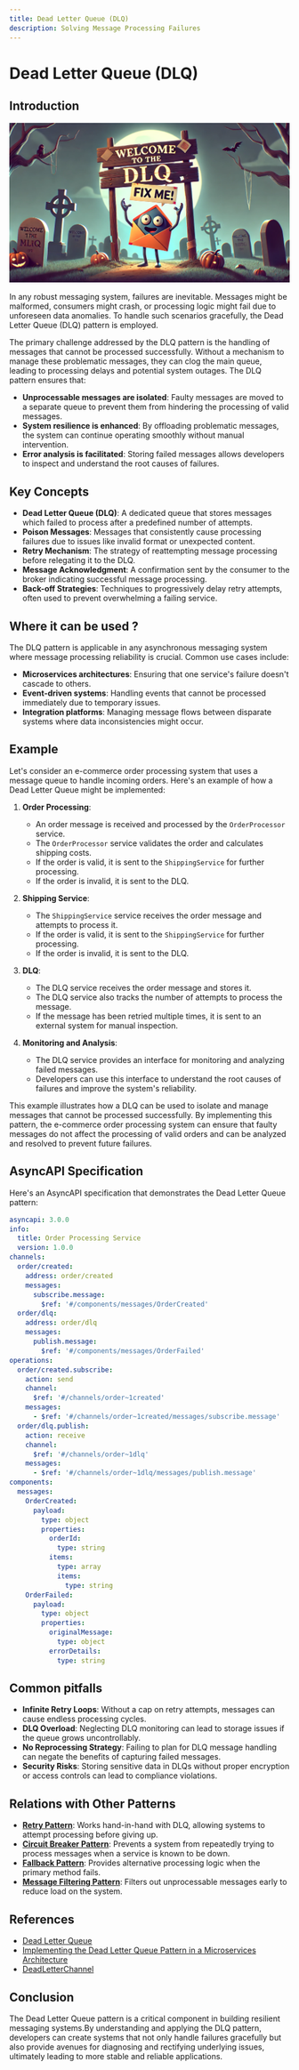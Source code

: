 ```yaml
---
title: Dead Letter Queue (DLQ)
description: Solving Message Processing Failures
---
```


# Dead Letter Queue (DLQ)

## Introduction

![Dead Letter Queue](./assets/images/dlq.png)


In any robust messaging system, failures are inevitable. Messages might be malformed, consumers might crash, or processing logic might fail due to unforeseen data anomalies. To handle such scenarios gracefully, the Dead Letter Queue (DLQ) pattern is employed.

The primary challenge addressed by the DLQ pattern is the handling of messages that cannot be processed successfully. Without a mechanism to manage these problematic messages, they can clog the main queue, leading to processing delays and potential system outages. The DLQ pattern ensures that:

- **Unprocessable messages are isolated**: Faulty messages are moved to a separate queue to prevent them from hindering the processing of valid messages.
- **System resilience is enhanced**: By offloading problematic messages, the system can continue operating smoothly without manual intervention.
- **Error analysis is facilitated**: Storing failed messages allows developers to inspect and understand the root causes of failures.

## Key Concepts

- **Dead Letter Queue (DLQ)**: A dedicated queue that stores messages which failed to process after a predefined number of attempts.
- **Poison Messages**: Messages that consistently cause processing failures due to issues like invalid format or unexpected content.
- **Retry Mechanism**: The strategy of reattempting message processing before relegating it to the DLQ.
- **Message Acknowledgment**: A confirmation sent by the consumer to the broker indicating successful message processing.
- **Back-off Strategies**: Techniques to progressively delay retry attempts, often used to prevent overwhelming a failing service.

## Where it can be used ?

The DLQ pattern is applicable in any asynchronous messaging system where message processing reliability is crucial. Common use cases include:

- **Microservices architectures**: Ensuring that one service's failure doesn't cascade to others.
- **Event-driven systems**: Handling events that cannot be processed immediately due to temporary issues.
- **Integration platforms**: Managing message flows between disparate systems where data inconsistencies might occur.

## Example

Let's consider an e-commerce order processing system that uses a message queue to handle incoming orders. Here's an example of how a Dead Letter Queue might be implemented:

1. **Order Processing**:

    - An order message is received and processed by the `OrderProcessor` service.
    - The `OrderProcessor` service validates the order and calculates shipping costs.
    - If the order is valid, it is sent to the `ShippingService` for further processing.
    - If the order is invalid, it is sent to the DLQ.

2. **Shipping Service**:

    - The `ShippingService` service receives the order message and attempts to process it.
    - If the order is valid, it is sent to the `ShippingService` for further processing.
    - If the order is invalid, it is sent to the DLQ.

3. **DLQ**:

    - The DLQ service receives the order message and stores it.
    - The DLQ service also tracks the number of attempts to process the message.
    - If the message has been retried multiple times, it is sent to an external system for manual inspection.

4. **Monitoring and Analysis**:

    - The DLQ service provides an interface for monitoring and analyzing failed messages.
    - Developers can use this interface to understand the root causes of failures and improve the system's reliability.

This example illustrates how a DLQ can be used to isolate and manage messages that cannot be processed successfully. By implementing this pattern, the e-commerce order processing system can ensure that faulty messages do not affect the processing of valid orders and can be analyzed and resolved to prevent future failures.


## AsyncAPI Specification

Here's an AsyncAPI specification that demonstrates the Dead Letter Queue pattern:

```yaml
asyncapi: 3.0.0
info:
  title: Order Processing Service
  version: 1.0.0
channels:
  order/created:
    address: order/created
    messages:
      subscribe.message:
        $ref: '#/components/messages/OrderCreated'
  order/dlq:
    address: order/dlq
    messages:
      publish.message:
        $ref: '#/components/messages/OrderFailed'
operations:
  order/created.subscribe:
    action: send
    channel:
      $ref: '#/channels/order~1created'
    messages:
      - $ref: '#/channels/order~1created/messages/subscribe.message'
  order/dlq.publish:
    action: receive
    channel:
      $ref: '#/channels/order~1dlq'
    messages:
      - $ref: '#/channels/order~1dlq/messages/publish.message'
components:
  messages:
    OrderCreated:
      payload:
        type: object
        properties:
          orderId:
            type: string
          items:
            type: array
            items:
              type: string
    OrderFailed:
      payload:
        type: object
        properties:
          originalMessage:
            type: object
          errorDetails:
            type: string
```

## Common pitfalls

- **Infinite Retry Loops**: Without a cap on retry attempts, messages can cause endless processing cycles.
- **DLQ Overload**: Neglecting DLQ monitoring can lead to storage issues if the queue grows uncontrollably.
- **No Reprocessing Strategy**: Failing to plan for DLQ message handling can negate the benefits of capturing failed messages.
- **Security Risks**: Storing sensitive data in DLQs without proper encryption or access controls can lead to compliance violations.


## Relations with Other Patterns

- **[Retry Pattern](https://learn.microsoft.com/en-us/azure/architecture/patterns/retry)**: Works hand-in-hand with DLQ, allowing systems to attempt processing before giving up.
- **[Circuit Breaker Pattern](https://learn.microsoft.com/en-us/azure/architecture/patterns/circuit-breaker)**: Prevents a system from repeatedly trying to process messages when a service is known to be down.
- **[Fallback Pattern](https://www.codecentric.de/wissens-hub/blog/resilience-design-patterns-retry-fallback-timeout-circuit-breaker)**: Provides alternative processing logic when the primary method fails.
- **[Message Filtering Pattern](https://www.enterpriseintegrationpatterns.com/patterns/messaging/Filter.html)**: Filters out unprocessable messages early to reduce load on the system.


## References

- [Dead Letter Queue](https://en.wikipedia.org/wiki/Dead-letter_queue)
- [Implementing the Dead Letter Queue Pattern in a Microservices Architecture](https://www.ibm.com/docs/en/power8?topic=systems-implementing-dead-letter-queue-pattern-microservices-architecture)
- [DeadLetterChannel](https://www.enterpriseintegrationpatterns.com/patterns/messaging/DeadLetterChannel.html)


## Conclusion

The Dead Letter Queue pattern is a critical component in building resilient messaging systems.By understanding and applying the DLQ pattern, developers can create systems that not only handle failures gracefully but also provide avenues for diagnosing and rectifying underlying issues, ultimately leading to more stable and reliable applications.